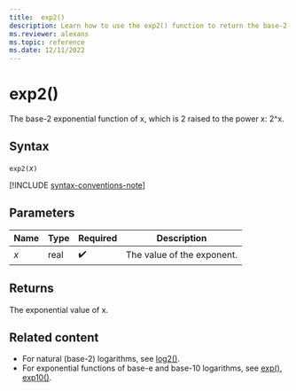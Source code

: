 ```yaml
---
title:  exp2()
description: Learn how to use the exp2() function to return the base-2 exponential value of x.
ms.reviewer: alexans
ms.topic: reference
ms.date: 12/11/2022
---
```

# exp2()

The base-2 exponential function of x, which is 2 raised to the power x: 2^x.  

## Syntax

`exp2(`*x*`)`

[!INCLUDE [syntax-conventions-note](../../includes/syntax-conventions-note.md)]

## Parameters

| Name | Type | Required | Description |
|--|--|--|--|
| *x* | real |  :heavy_check_mark:| The value of the exponent. |

## Returns

The exponential value of x.

## Related content

* For natural (base-2) logarithms, see [log2()](log2-function.md).
* For exponential functions of base-e and base-10 logarithms, see [exp()](exp-function.md), [exp10()](exp10-function.md).
